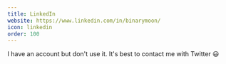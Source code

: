 ```yaml
---
title: LinkedIn
website: https://www.linkedin.com/in/binarymoon/
icon: linkedin
order: 100
---
```

I have an account but don't use it. It's best to contact me with Twitter 😃
